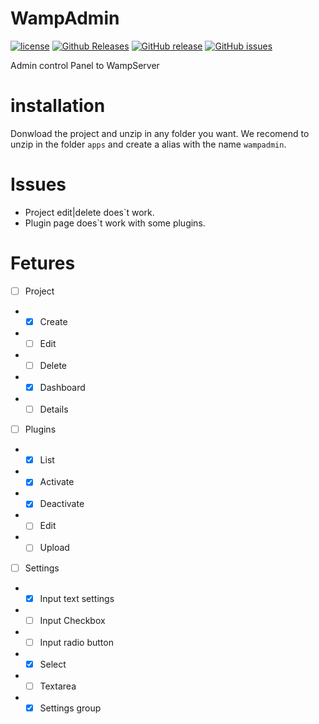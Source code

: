 # WampAdmin

[![license](https://img.shields.io/github/license/wallaceosmar/WampAdmin.svg?style=flat-square)](https://github.com/wallaceosmar/WampAdmin/blob/master/LICENSE)
[![Github Releases](https://img.shields.io/github/downloads/wallaceosmar/WampAdmin/latest/total.svg?style=flat-square)](https://github.com/wallaceosmar/WampAdmin/releases/latest)
[![GitHub release](https://img.shields.io/github/release/wallaceosmar/WampAdmin.svg?style=flat-square)](https://github.com/wallaceosmar/WampAdmin/releases/latest)
[![GitHub issues](https://img.shields.io/github/issues/wallaceosmar/WampAdmin.svg?style=flat-square)](https://github.com/wallaceosmar/WampAdmin/issues)

Admin control Panel to WampServer

# installation

Donwload the project and unzip in any folder you want.
We recomend to unzip in the folder <code>apps</code> and create a alias with 
the name <code>wampadmin</code>.

# Issues

* Project edit|delete does`t work.
* Plugin page does`t work with some plugins.

# Fetures

* [ ] Project
* * [x] Create
* * [ ] Edit
* * [ ] Delete
* * [x] Dashboard
* * [ ] Details
* [ ] Plugins
* * [x] List
* * [x] Activate
* * [x] Deactivate
* * [ ] Edit
* * [ ] Upload
* [ ] Settings
* * [x] Input text settings
* * [ ] Input Checkbox
* * [ ] Input radio button
* * [x] Select
* * [ ] Textarea
* * [x] Settings group